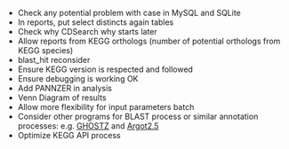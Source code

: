 * Check any potential problem with case in MySQL and SQLite
* In reports, put select distincts again tables
* Check why CDSearch why starts later
* Allow reports from KEGG orthologs (number of potential orthologs from KEGG species)
* blast_hit reconsider
* Ensure KEGG version is respected and followed
* Ensure debugging is working OK
* Add PANNZER in analysis
* Venn Diagram of results
* Allow more flexibility for input parameters batch
* Consider other programs for BLAST process or similar annotation processes: e.g. [GHOSTZ](http://www.bi.cs.titech.ac.jp/ghostz/) and [Argot2.5](http://www.medcomp.medicina.unipd.it/Argot2-5/)
* Optimize KEGG API process
